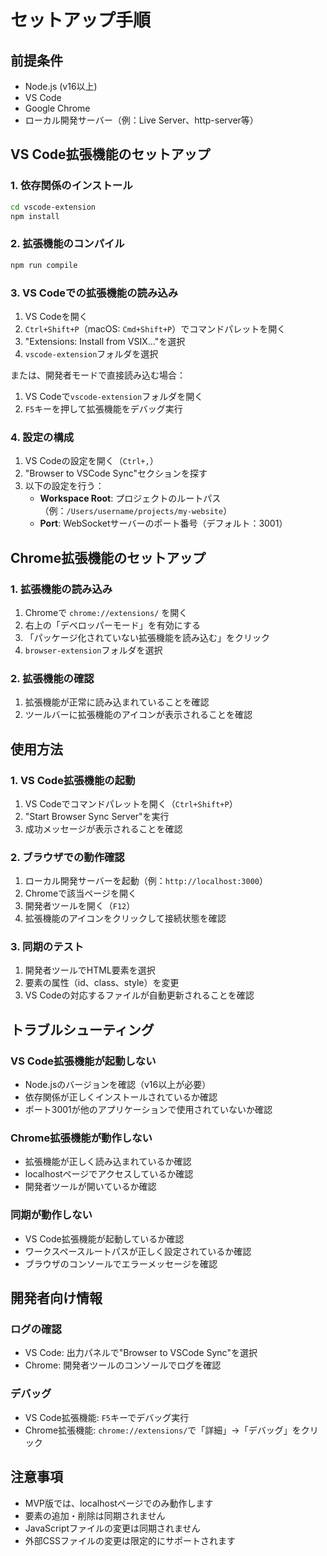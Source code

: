 # セットアップ手順

## 前提条件

- Node.js (v16以上)
- VS Code
- Google Chrome
- ローカル開発サーバー（例：Live Server、http-server等）

## VS Code拡張機能のセットアップ

### 1. 依存関係のインストール

```bash
cd vscode-extension
npm install
```

### 2. 拡張機能のコンパイル

```bash
npm run compile
```

### 3. VS Codeでの拡張機能の読み込み

1. VS Codeを開く
2. `Ctrl+Shift+P`（macOS: `Cmd+Shift+P`）でコマンドパレットを開く
3. "Extensions: Install from VSIX..."を選択
4. `vscode-extension`フォルダを選択

または、開発者モードで直接読み込む場合：

1. VS Codeで`vscode-extension`フォルダを開く
2. `F5`キーを押して拡張機能をデバッグ実行

### 4. 設定の構成

1. VS Codeの設定を開く（`Ctrl+,`）
2. "Browser to VSCode Sync"セクションを探す
3. 以下の設定を行う：
   - **Workspace Root**: プロジェクトのルートパス（例：`/Users/username/projects/my-website`）
   - **Port**: WebSocketサーバーのポート番号（デフォルト：3001）

## Chrome拡張機能のセットアップ

### 1. 拡張機能の読み込み

1. Chromeで `chrome://extensions/` を開く
2. 右上の「デベロッパーモード」を有効にする
3. 「パッケージ化されていない拡張機能を読み込む」をクリック
4. `browser-extension`フォルダを選択

### 2. 拡張機能の確認

1. 拡張機能が正常に読み込まれていることを確認
2. ツールバーに拡張機能のアイコンが表示されることを確認

## 使用方法

### 1. VS Code拡張機能の起動

1. VS Codeでコマンドパレットを開く（`Ctrl+Shift+P`）
2. "Start Browser Sync Server"を実行
3. 成功メッセージが表示されることを確認

### 2. ブラウザでの動作確認

1. ローカル開発サーバーを起動（例：`http://localhost:3000`）
2. Chromeで該当ページを開く
3. 開発者ツールを開く（`F12`）
4. 拡張機能のアイコンをクリックして接続状態を確認

### 3. 同期のテスト

1. 開発者ツールでHTML要素を選択
2. 要素の属性（id、class、style）を変更
3. VS Codeの対応するファイルが自動更新されることを確認

## トラブルシューティング

### VS Code拡張機能が起動しない

- Node.jsのバージョンを確認（v16以上が必要）
- 依存関係が正しくインストールされているか確認
- ポート3001が他のアプリケーションで使用されていないか確認

### Chrome拡張機能が動作しない

- 拡張機能が正しく読み込まれているか確認
- localhostページでアクセスしているか確認
- 開発者ツールが開いているか確認

### 同期が動作しない

- VS Code拡張機能が起動しているか確認
- ワークスペースルートパスが正しく設定されているか確認
- ブラウザのコンソールでエラーメッセージを確認

## 開発者向け情報

### ログの確認

- VS Code: 出力パネルで"Browser to VSCode Sync"を選択
- Chrome: 開発者ツールのコンソールでログを確認

### デバッグ

- VS Code拡張機能: `F5`キーでデバッグ実行
- Chrome拡張機能: `chrome://extensions/`で「詳細」→「デバッグ」をクリック

## 注意事項

- MVP版では、localhostページでのみ動作します
- 要素の追加・削除は同期されません
- JavaScriptファイルの変更は同期されません
- 外部CSSファイルの変更は限定的にサポートされます 